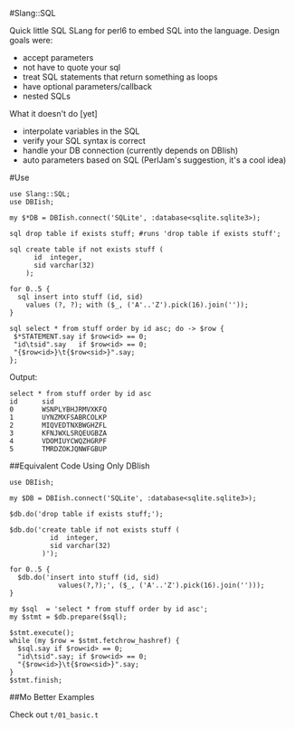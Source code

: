 #Slang::SQL

Quick little SQL SLang for perl6 to embed SQL into the language.  Design goals were:

* accept parameters
* not have to quote your sql 
* treat SQL statements that return something as loops
* have optional parameters/callback
* nested SQLs

What it doesn't do [yet]

* interpolate variables in the SQL
* verify your SQL syntax is correct
* handle your DB connection (currently depends on DBIish)
* auto parameters based on SQL (PerlJam's suggestion, it's a cool idea)

#Use

```perl6
use Slang::SQL;
use DBIish;

my $*DB = DBIish.connect('SQLite', :database<sqlite.sqlite3>);

sql drop table if exists stuff; #runs 'drop table if exists stuff';

sql create table if not exists stuff (
      id  integer,
      sid varchar(32)
    );

for 0..5 {
  sql insert into stuff (id, sid) 
    values (?, ?); with ($_, ('A'..'Z').pick(16).join(''));
}

sql select * from stuff order by id asc; do -> $row {
 $*STATEMENT.say if $row<id> == 0;
 "id\tsid".say   if $row<id> == 0;
 "{$row<id>}\t{$row<sid>}".say;
};
```

Output:

```
select * from stuff order by id asc
id      sid
0       WSNPLYBHJRMVXKFQ
1       UYNZMXFSABRCOLKP
2       MIQVEDTNXBWGHZFL
3       KFNJWXLSRQEUGBZA
4       VDOMIUYCWQZHGRPF
5       TMRDZOKJQNWFGBUP
```

##Equivalent Code Using Only DBIish

```perl6
use DBIish;

my $DB = DBIish.connect('SQLite', :database<sqlite.sqlite3>);

$db.do('drop table if exists stuff;');

$db.do('create table if not exists stuff (
          id  integer,
          sid varchar(32)
        )');

for 0..5 {
  $db.do('insert into stuff (id, sid) 
            values(?,?);', ($_, ('A'..'Z').pick(16).join('')));
}

my $sql  = 'select * from stuff order by id asc';
my $stmt = $db.prepare($sql);

$stmt.execute();
while (my $row = $stmt.fetchrow_hashref) {
  $sql.say if $row<id> == 0;
  "id\tsid".say; if $row<id> == 0;
  "{$row<id>}\t{$row<sid>}".say;
}
$stmt.finish;
```

##Mo Better Examples

Check out ```t/01_basic.t```
